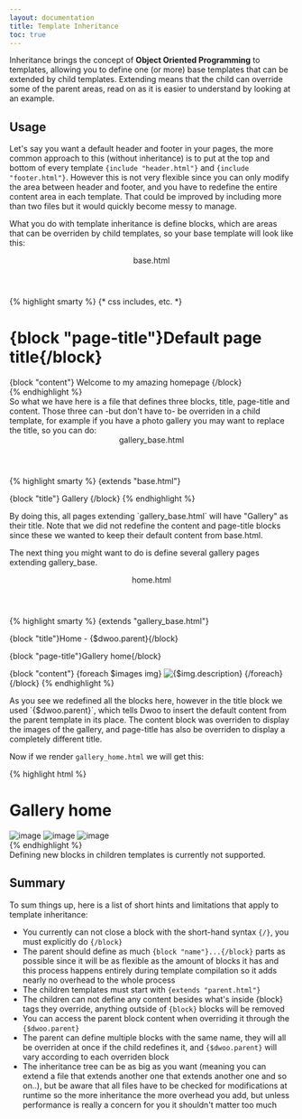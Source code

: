 ```yaml
---
layout: documentation
title: Template Inheritance
toc: true
---
```


Inheritance brings the concept of **Object Oriented Programming** to templates, allowing you to define one (or more) base
templates that can be extended by child templates. Extending means that the child can override some of the parent
areas, read on as it is easier to understand by looking at an example.

## Usage
Let's say you want a default header and footer in your pages, the more common approach to this (without inheritance) is
to put at the top and bottom of every template `{include "header.html"}` and `{include "footer.html"}`. However this
is not very flexible since you can only modify the area between header and footer, and you have to redefine the entire
content area in each template. That could be improved by including more than two files but it would quickly become
messy to manage.

What you do with template inheritance is define blocks, which are areas that can be overriden by child templates, so
your base template will look like this:

<div class="code-box">
<header>base.html</header>
{% highlight smarty %}
<html>
  <head>
    <title>{block "title"}My site name{/block}</title>
    {* css includes, etc. *}
  </head>
  <body>
    <h1>{block "page-title"}Default page title{/block}</h1>
    <div id="content">
      {block "content"}
        Welcome to my amazing homepage
      {/block}
    </div>
  </body>
</html>
{% endhighlight %}
</div>
So what we have here is a file that defines three blocks, title, page-title and content. Those three can -but don't have to- be overriden in a child template, for example if you have a photo gallery you may want to replace the title, so you can do:

<div class="code-box">
<header>gallery_base.html</header>
{% highlight smarty %}
{extends "base.html"}
 
{block "title"}
    Gallery
{/block}
{% endhighlight %}
</div>
By doing this, all pages extending `gallery_base.html` will have "Gallery" as their title. Note that we did not redefine the content and page-title blocks since these we wanted to keep their default content from base.html.

The next thing you might want to do is define several gallery pages extending gallery_base.

<div class="code-box">
<header>home.html</header>
{% highlight smarty %}
{extends "gallery_base.html"}
 
{block "title"}Home - {$dwoo.parent}{/block}
 
{block "page-title"}Gallery home{/block}
 
{block "content"}
  {foreach $images img}
    <img src="{$img.url}" alt="{$img.description}" />
  {/foreach}
{/block}
{% endhighlight %}
</div>
As you see we redefined all the blocks here, however in the title block we used `{$dwoo.parent}`, which tells Dwoo to insert the default content from the parent template in its place. The content block was overriden to display the images of the gallery, and page-title has also be overriden to display a completely different title.

Now if we render `gallery_home.html` we will get this:
<div class="code-box">
{% highlight html %}
<html>
  <head>
    <title>Home - Gallery</title>
  </head>
  <body>
    <h1>Gallery home</h1>
    <div id="content">
      <img src="/example.jpg" alt="image" />
      <img src="/example2.jpg" alt="image" />
      <img src="/example3.jpg" alt="image" />
    </div>
  </body>
</html>
{% endhighlight %}
</div>
Defining new blocks in children templates is currently not supported.

## Summary
To sum things up, here is a list of short hints and limitations that apply to template inheritance:

* You currently can not close a block with the short-hand syntax `{/}`, you must explicitly do `{/block}`
* The parent should define as much `{block "name"}...{/block}` parts as possible since it will be as flexible as the amount of blocks it has and this process happens entirely during template compilation so it adds nearly no overhead to the whole process
* The children templates must start with `{extends "parent.html"}`
* The children can not define any content besides what's inside {block} tags they override, anything outside of `{block}` blocks will be removed
* You can access the parent block content when overriding it through the `{$dwoo.parent}`
* The parent can define multiple blocks with the same name, they will all be overriden at once if the child redefines it, and `{$dwoo.parent}` will vary according to each overriden block
* The inheritance tree can be as big as you want (meaning you can extend a file that extends another one that extends another one and so on..), but be aware that all files have to be checked for modifications at runtime so the more inheritance the more overhead you add, but unless performance is really a concern for you it shouldn't matter too much

